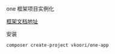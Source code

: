 one 框架项目实例化

[框架文档地址](https://www.kancloud.cn/vic-one/php-one/826876)

安装

```shell
composer create-project vkoori/one-app
```
